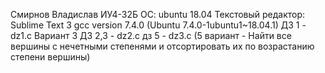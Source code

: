 Смирнов Владислав ИУ4-32Б
OC: ubuntu 18.04
Текстовый редактор: Sublime Text 3
gcc version 7.4.0 (Ubuntu 7.4.0-1ubuntu1~18.04.1) 
ДЗ 1 - dz1.c Вариант 3
ДЗ 2,3 - dz2.c
дз 5 - dz3.c (5 вариант - Найти все вершины с нечетными степенями и отсортировать их по возрастанию степени вершины)
